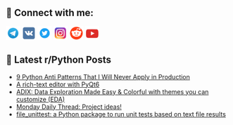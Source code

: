 ## 🔎 Connect with me:
[<img src="https://github.com/bullbesh/bullbesh/blob/main/images/Telegram.png" width="32" height="32" />](https://t.me/bullbesh)
[<img src="https://github.com/bullbesh/bullbesh/blob/main/images/VK.png" width="32" height="32" />](https://vk.com/bullbesh)
[<img src="https://github.com/bullbesh/bullbesh/blob/main/images/Twitter.png" width="32" height="32" />](https://twitter.com/bullbesh1)
[<img src="https://github.com/bullbesh/bullbesh/blob/main/images/Instagram.png" width="32" height="32" />](https://www.instagram.com/bullbesh)
[<img src="https://github.com/bullbesh/bullbesh/blob/main/images/Reddit.png" width="32" height="32" />](https://www.reddit.com/user/bullbesh)
[<img src="https://github.com/bullbesh/bullbesh/blob/main/images/YouTube.png" width="32" height="32" />](https://www.youtube.com/channel/UCtfjRs6uzgq5mfm8S06WTcg)

## 📕 Latest r/Python Posts
<!-- BLOG-POST-LIST:START -->
- [9 Python Anti Patterns That I Will Never Apply in Production](https://www.reddit.com/r/Python/comments/1auj0lh/9_python_anti_patterns_that_i_will_never_apply_in/)
- [A rich-text editor with PyQt6](https://www.reddit.com/r/Python/comments/1aui2lg/a_richtext_editor_with_pyqt6/)
- [ADIX: Data Exploration Made Easy &amp; Colorful with themes you can customize &lpar;EDA&rpar;](https://www.reddit.com/r/Python/comments/1auhhvi/adix_data_exploration_made_easy_colorful_with/)
- [Monday Daily Thread: Project ideas!](https://www.reddit.com/r/Python/comments/1au92y9/monday_daily_thread_project_ideas/)
- [file_unittest: a Python package to run unit tests based on text file results](https://www.reddit.com/r/Python/comments/1au77i3/file_unittest_a_python_package_to_run_unit_tests/)
<!-- BLOG-POST-LIST:END -->
